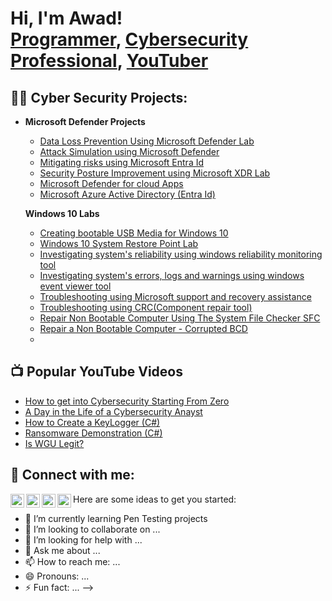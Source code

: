 <h1>Hi, I'm Awad! <br/><a href="https://github.com/joshmadakor1">Programmer</a>, <a href="https://www.linkedin.com/in/joshmadakor/">Cybersecurity Professional</a>, <a href="https://www.youtube.com/c/joshmadakor">YouTuber</a></h1>

<h2>👨‍💻 Cyber Security Projects: </h2>

- <b> Microsoft Defender Projects </b>
  - [Data Loss Prevention Using Microsoft Defender Lab](https://github.com/AwadShaikh/Microsoft-Defender-Labs)
  - [Attack Simulation using Microsoft Defender](https://github.com/AwadShaikh/Attack-Simulation-)
  - [Mitigating risks using Microsoft Entra Id](https://github.com/AwadShaikh/Microsoft-Entra-Id-Lab)
  - [Security Posture Improvement using Microsoft XDR Lab](https://github.com/AwadShaikh/Security-Posture-Improvement-Lab)
  - [Microsoft Defender for cloud Apps](https://github.com/AwadShaikh/Defender-for-cloud-lab) 
  - [Microsoft Azure Active Directory (Entra Id)](https://github.com/AwadShaikh/Defender-for-cloud-lab) 


  <b> Windows 10 Labs </b>
  - [Creating bootable USB Media for Windows 10 ](-)
  - [Windows 10 System Restore Point Lab](https://github.com/AwadShaikh/Microsoft-10-System-restore-point-)
  - [Investigating system's reliability using windows reliability monitoring tool](https://github.com/AwadShaikh/Reliability-monitoring/edit/main/README.md)
  - [Investigating system's errors, logs and warnings using windows event viewer tool ](https://github.com/AwadShaikh/Event-viewer-tool-lab/edit/main/README.md)
  - [Troubleshooting using Microsoft support and recovery assistance](https://github.com/AwadShaikh/Microsoft-support-and-recovery-assistance/edit/main/README.md) 
  - [Troubleshooting using CRC(Component repair tool) ](https://github.com/AwadShaikh/Defender-for-cloud-lab)
  - [Repair Non Bootable Computer Using The System File Checker SFC](https://github.com/AwadShaikh/Defender-for-cloud-lab)
  - [Repair a Non Bootable Computer - Corrupted BCD ](https://github.com/AwadShaikh/Defender-for-cloud-lab)
  -   
<h2>📺 Popular YouTube Videos</h2>

- [How to get into Cybersecurity Starting From Zero](https://www.youtube.com/watch?v=a83ASGn_V_s)
- [A Day in the Life of a Cybersecurity Anayst](https://www.youtube.com/watch?v=uHy3oM7NnoU)
- [How to Create a KeyLogger (C#)](https://www.youtube.com/watch?v=N-L9hklSlNk)
- [Ransomware Demonstration (C#)](https://www.youtube.com/watch?v=OfvdQeh79s0)
- [Is WGU Legit?](https://www.youtube.com/watch?v=E2MwRWxDBkA)

<h2> 🤳 Connect with me:</h2>

[<img align="left" alt="JoshMadakor | YouTube" width="22px" src="https://cdn.jsdelivr.net/npm/simple-icons@v3/icons/youtube.svg" />][youtube]
[<img align="left" alt="JoshMadakor | Twitter" width="22px" src="https://cdn.jsdelivr.net/npm/simple-icons@v3/icons/twitter.svg" />][twitter]
[<img align="left" alt="JoshMadakor | LinkedIn" width="22px" src="https://cdn.jsdelivr.net/npm/simple-icons@v3/icons/linkedin.svg" />][linkedin]
[<img align="left" alt="JoshMadakor | Instagram" width="22px" src="https://cdn.jsdelivr.net/npm/simple-icons@v3/icons/instagram.svg" />][instagram]

[twitter]: https://twitter.com/joshmadakor
[youtube]: https://www.youtube.com/c/joshmadakor
[instagram]: https://www.instagram.com/joshmadakor/
[linkedin]: https://linkedin.com/in/joshmadakor

Here are some ideas to get you started:
- 🌱 I’m currently learning Pen Testing projects
- 👯 I’m looking to collaborate on ...
- 🤔 I’m looking for help with ...
- 💬 Ask me about ...
- 📫 How to reach me: ...
- 😄 Pronouns: ...
- ⚡ Fun fact: ...
-->

